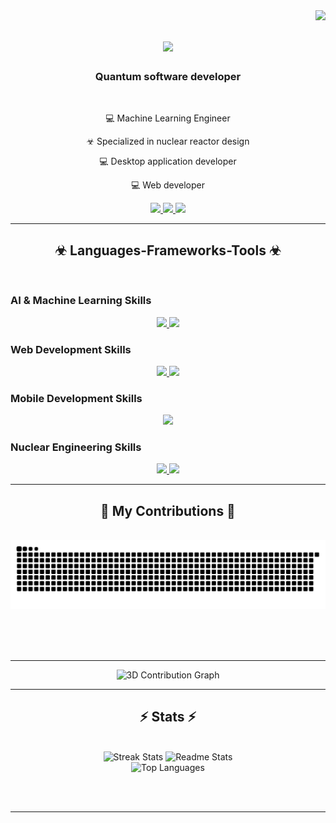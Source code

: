 <img align="right" src="https://visitor-badge.laobi.icu/badge?page_id=seifEldein9" />

<h1 align="center">
    <img src="https://readme-typing-svg.herokuapp.com/?font=Righteous&size=35&center=true&vCenter=true&width=500&height=70&duration=4000&lines=Welcome!+☢;+I'm+seid+Eldein;" />
</h1>
  
<h3 align="center">Quantum software developer</h3>

<br/>

<div align="center">
 
💻 Machine Learning Engineer
 
☣ Specialized in nuclear reactor design

💻 Desktop application developer

💻 Web developer

 </div>
 
<div align="center"> 
  <a href="mailto:seifelden.def@gmail.com">
    <img src="https://img.shields.io/badge/Gmail-333333?style=for-the-badge&logo=gmail&logoColor=red" />
  </a>
  <a href="https://www.linkedin.com/in/seif-eldein" target="_blank">
    <img src="https://img.shields.io/badge/LinkedIn-0077B5?style=for-the-badge&logo=linkedin&logoColor=white" target="_blank" />
  </a>
  <a href="https://seifeldein9.github.io/Portfolio/?fbclid=IwAR3sdOIZc3jb8qiaErqto61ArmXbP8bjB9Kk1_N559n_DObLzI1Pc-LruMo#" target="_blank">
     <img src="https://img.shields.io/badge/Portfolio-FF5722?style=for-the-badge&logo=todoist&logoColor=white" target="_blank" /> <!-- sqlite, safari, google-chrome are other good icon options -->
  </a>
</div>

<hr/>

<h2 align="center">☣ Languages-Frameworks-Tools ☣</h2>
<br/>

### AI & Machine Learning Skills
<p align="center">
  <a href="https://skillicons.dev">
    <img src="https://skillicons.dev/icons?i=python,tensorflow,pytorch,scikit-learn,keras" />
    <img src="https://skillicons.dev/icons?i=matlab" />
  </a>
</p>

### Web Development Skills
<p align="center">
  <a href="https://skillicons.dev">
    <img src="https://skillicons.dev/icons?i=html,css,js,react,angular,vue,flask,express" />
    <img src="https://skillicons.dev/icons?i=git,mysql,postgresql,github,aws,docker" />
  </a>
</p>

### Mobile Development Skills
<p align="center">
  <a href="https://skillicons.dev">
    <img src="https://skillicons.dev/icons?i=flutter,androidstudio,java,kotlin" />
  </a>
</p>

### Nuclear Engineering Skills
<p align="center">
  <a href="https://skillicons.dev">
    <img src="https://skillicons.dev/icons?i=matlab" />
    <img src="https://skillicons.dev/icons?i=python" />
  </a>
</p>

<hr/>

<div align="center">
  <h2>🐍 My Contributions 🐍</h2>
  <br>
  <img alt="snake eating my contributions" src="https://raw.githubusercontent.com/seifEldein9/seifEldein9/output/github-contribution-grid-snake.svg" />
  
  <br/><br/><br/>
</div>

<hr/>
<!--   profile-green-animate -->
<p align="center">
  <img src="./profile-3d-contrib/profile-green-animate.svg" alt="3D Contribution Graph" />
</p>

<hr/>
<h2 align="center">⚡ Stats ⚡</h2>
<br>
<div align="center">
  <img width=390 src="https://github-readme-streak-stats.herokuapp.com/?user=seifEldein9&count_private=true&theme=react&border_radius=10" alt="Streak Stats"/>
  <img width=390 src="https://github-readme-stats.vercel.app/api?username=seifEldein9&count_private=true&show_icons=true&theme=react&rank_icon=github&border_radius=10" alt="Readme Stats" />
  <br/>
  <img width=325 src="https://github-readme-stats.vercel.app/api/top-langs/?username=seifEldein9&hide=HTML&langs_count=8&layout=compact&theme=react&border_radius=10" alt="Top Languages" />
</div> 

<br/><br/>

<hr/>

<br/>
